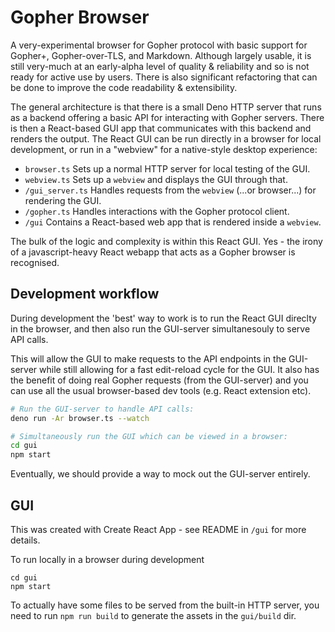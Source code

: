 Gopher Browser
==============

A very-experimental browser for Gopher protocol with basic support for Gopher+,
Gopher-over-TLS, and Markdown. Although largely usable, it is still very-much
at an early-alpha level of quality & reliability and so is not ready for active
use by users. There is also significant refactoring that can be done to improve
the code readability & extensibility.

The general architecture is that there is a small Deno HTTP server that runs as
a backend offering a basic API for interacting with Gopher servers. There is
then a React-based GUI app that communicates with this backend and renders the
output. The React GUI can be run directly in a browser for local development, or
run in a "webview" for a native-style desktop experience:

- `browser.ts` Sets up a normal HTTP server for local testing of the GUI.
- `webview.ts` Sets up a `webview` and displays the GUI through that.
- `/gui_server.ts` Handles requests from the `webview` (...or browser...) for rendering the GUI.
- `/gopher.ts` Handles interactions with the Gopher protocol client.
- `/gui` Contains a React-based web app that is rendered inside a `webview`.

The bulk of the logic and complexity is within this React GUI. Yes - the irony
of a javascript-heavy React webapp that acts as a Gopher browser is recognised.

## Development workflow

During development the 'best' way to work is to run the React GUI direclty in
the browser, and then also run the GUI-server simultanesouly to serve API calls.

This will allow the GUI to make requests to the API endpoints in the GUI-server
while still allowing for a fast edit-reload cycle for the GUI. It also has the
benefit of doing real Gopher requests (from the GUI-server) and you can use all
the usual browser-based dev tools (e.g. React extension etc).

```bash
# Run the GUI-server to handle API calls:
deno run -Ar browser.ts --watch

# Simultaneously run the GUI which can be viewed in a browser:
cd gui
npm start
```

Eventually, we should provide a way to mock out the GUI-server entirely.

## GUI

This was created with Create React App - see README in `/gui` for more details.

To run locally in a browser during development
```
cd gui
npm start
```

To actually have some files to be served from the built-in HTTP server,
you need to run `npm run build` to generate the assets in the `gui/build` dir.